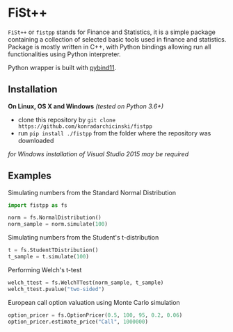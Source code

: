 FiSt++
==============

`FiSt++` or `fistpp` stands for Finance and Statistics, it is a simple package containing a collection of selected basic tools used in finance and statistics. Package is mostly written in C++, with Python bindings allowing run all functionalities using Python interpreter.

Python wrapper is built with [pybind11](https://github.com/pybind/pybind11).


Installation
------------

**On Linux, OS X and Windows** *(tested on Python 3.6+)*

 - clone this repository by `git clone https://github.com/konradarchicinski/fistpp`
 - run `pip install ./fistpp` from the folder where the repository was downloaded

*for Windows installation of Visual Studio 2015 may be required*


Examples
---------

Simulating numbers from the Standard Normal Distribution
```python
import fistpp as fs

norm = fs.NormalDistribution()
norm_sample = norm.simulate(100)
```

Simulating numbers from the Student's t-distribution
```python
t = fs.StudentTDistribution()
t_sample = t.simulate(100)
```

Performing Welch's t-test
```python
welch_ttest = fs.WelchTTest(norm_sample, t_sample)
welch_ttest.pvalue("two-sided")
```

European call option valuation using Monte Carlo simulation
```python
option_pricer = fs.OptionPricer(0.5, 100, 95, 0.2, 0.06)
option_pricer.estimate_price("Call", 1000000)
```